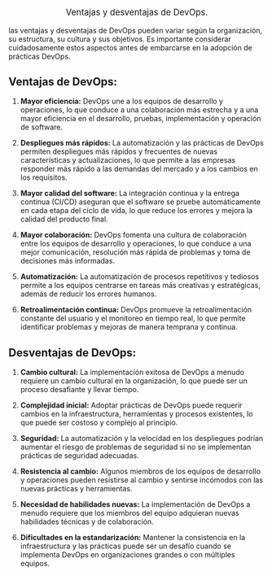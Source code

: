 

<p align="center" style="font-size: larger;"> Ventajas y desventajas de DevOps.</p>



las ventajas y desventajas de DevOps pueden variar según la organización, su estructura, su cultura y sus objetivos. Es importante considerar cuidadosamente estos aspectos antes de embarcarse en la adopción de prácticas DevOps.


## Ventajas de DevOps:

1. **Mayor eficiencia:** DevOps une a los equipos de desarrollo y operaciones, lo que conduce a una colaboración más estrecha y a una mayor eficiencia en el desarrollo, pruebas, implementación y operación de software.

2. **Despliegues más rápidos:** La automatización y las prácticas de DevOps permiten despliegues más rápidos y frecuentes de nuevas características y actualizaciones, lo que permite a las empresas responder más rápido a las demandas del mercado y a los cambios en los requisitos.

3. **Mayor calidad del software:** La integración continua y la entrega continua (CI/CD) aseguran que el software se pruebe automáticamente en cada etapa del ciclo de vida, lo que reduce los errores y mejora la calidad del producto final.

4. **Mayor colaboración:** DevOps fomenta una cultura de colaboración entre los equipos de desarrollo y operaciones, lo que conduce a una mejor comunicación, resolución más rápida de problemas y toma de decisiones más informadas.

5. **Automatización:** La automatización de procesos repetitivos y tediosos permite a los equipos centrarse en tareas más creativas y estratégicas, además de reducir los errores humanos.

6. **Retroalimentación continua:** DevOps promueve la retroalimentación constante del usuario y el monitoreo en tiempo real, lo que permite identificar problemas y mejoras de manera temprana y continua.


## Desventajas de DevOps:

1. **Cambio cultural:** La implementación exitosa de DevOps a menudo requiere un cambio cultural en la organización, lo que puede ser un proceso desafiante y llevar tiempo.

2. **Complejidad inicial:** Adoptar prácticas de DevOps puede requerir cambios en la infraestructura, herramientas y procesos existentes, lo que puede ser costoso y complejo al principio.

3. **Seguridad:** La automatización y la velocidad en los despliegues podrían aumentar el riesgo de problemas de seguridad si no se implementan prácticas de seguridad adecuadas.

4. **Resistencia al cambio:** Algunos miembros de los equipos de desarrollo y operaciones pueden resistirse al cambio y sentirse incómodos con las nuevas prácticas y herramientas.

5. **Necesidad de habilidades nuevas:** La implementación de DevOps a menudo requiere que los miembros del equipo adquieran nuevas habilidades técnicas y de colaboración.

6. **Dificultades en la estandarización:** Mantener la consistencia en la infraestructura y las prácticas puede ser un desafío cuando se implementa DevOps en organizaciones grandes o con múltiples equipos.